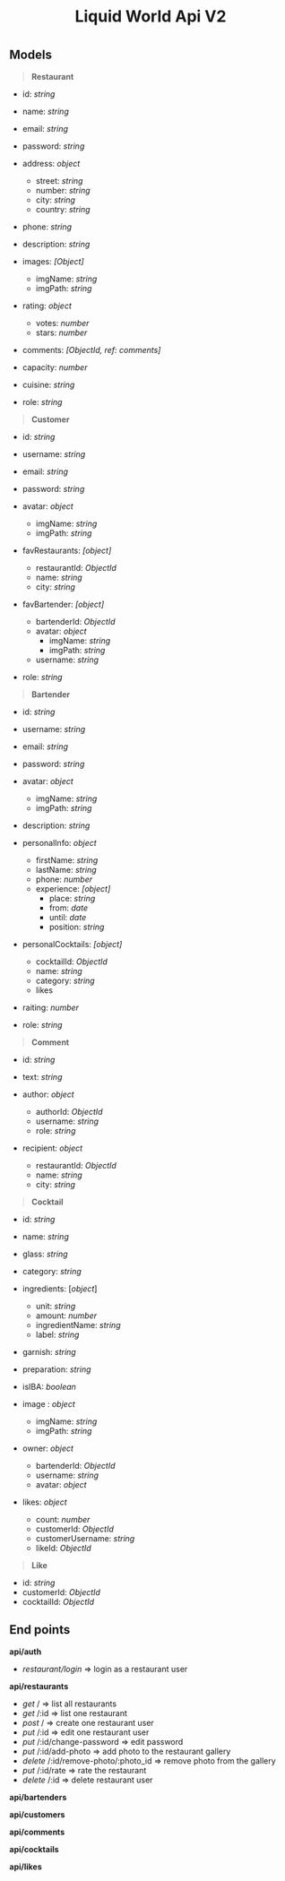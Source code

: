 
<h1 style="text-align: center">Liquid World Api V2 <h1> 



## Models

> __Restaurant__

- id: _string_

- name: _string_

- email: _string_

- password: _string_

- address: _object_
  - street: _string_
  - number: _string_
  - city: _string_
  - country: _string_
  
- phone: _string_

- description: _string_

- images: _[Object]_
  - imgName: _string_
  - imgPath: _string_
  
- rating: _object_

  - votes: _number_
  - stars: _number_

- comments: _[ObjectId, ref: comments]_

- capacity: _number_

- cuisine: _string_

- role: _string_

  

> __Customer__

- id: _string_

- username: _string_

- email: _string_

- password: _string_

- avatar: _object_
  - imgName: _string_
  - imgPath: _string_
  
- favRestaurants: _[object]_
  - restaurantId: _ObjectId_
  - name: _string_
  - city: _string_ 
  
- favBartender: _[object]_
  - bartenderId: _ObjectId_
  - avatar: _object_
    - imgName: _string_
    - imgPath: _string_
  - username: _string_
  
- role: _string_

  

> __Bartender__

- id: _string_

- username: _string_

- email: _string_

- password: _string_

- avatar: _object_
  - imgName: _string_
  - imgPath: _string_
  
- description: _string_

- personalInfo: _object_
  - firstName: _string_
  - lastName: _string_
  - phone: _number_
  - experience: _[object]_
    - place: _string_
    - from: _date_
    - until: _date_
    - position: _string_
  
- personalCocktails: _[object]_

  - cocktailId: _ObjectId_
  - name: _string_
  - category: _string_
  - likes

- raiting: _number_

- role: _string_

  

> __Comment__

- id: _string_

- text: _string_

- author: _object_
  - authorId: _ObjectId_
  - username:  _string_
  - role: _string_
  
- recipient: _object_

  - restaurantId: _ObjectId_
  - name: _string_
  - city: _string_

  

> __Cocktail__

- id: _string_

- name: _string_

- glass: _string_

- category: _string_

- ingredients: [_object_]

  - unit: _string_
  - amount: _number_
  - ingredientName: _string_
  - label: _string_

- garnish: _string_

- preparation: _string_

- isIBA: _boolean_

- image : _object_

  - imgName: _string_
  - imgPath: _string_

- owner: _object_

  - bartenderId: _ObjectId_
  - username: _string_
  - avatar: _object_

- likes: _object_

  - count: _number_
  - customerId: _ObjectId_
  - customerUsername: _string_
  - likeId: _ObjectId_
  
  

> __Like__

- id: _string_
- customerId: _ObjectId_
- cocktailId: _ObjectId_



## End points

__api/auth__
- _restaurant/login_ => login as a restaurant user

__api/restaurants__
- _get_ / => list all restaurants
- _get_ /:id => list one restaurant
- _post_ / => create one restaurant user
- _put_ /:id => edit one restaurant user
- _put_ /:id/change-password => edit password
- _put_ /:id/add-photo => add photo to the restaurant gallery
- _delete_ /:id/remove-photo/:photo_id => remove photo from the gallery
- _put_ /:id/rate => rate the restaurant 
- _delete_ /:id => delete restaurant user

__api/bartenders__

__api/customers__

__api/comments__

__api/cocktails__

__api/likes__




